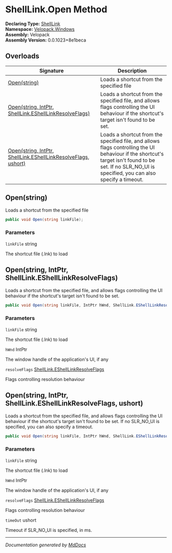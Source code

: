 ﻿<!--  
  <auto-generated>   
    The contents of this file were generated by a tool.  
    Changes to this file may be list if the file is regenerated  
  </auto-generated>   
-->

# ShellLink.Open Method

**Declaring Type:** [ShellLink](../index.md)  
**Namespace:** [Velopack.Windows](../../index.md)  
**Assembly:** Velopack  
**Assembly Version:** 0.0.1023+8e1beca

## Overloads

| Signature                                                                                                                   | Description                                                                                                                                                                                              |
| --------------------------------------------------------------------------------------------------------------------------- | -------------------------------------------------------------------------------------------------------------------------------------------------------------------------------------------------------- |
| [Open(string)](#openstring)                                                                                                 | Loads a shortcut from the specified file                                                                                                                                                                 |
| [Open(string, IntPtr, ShellLink.EShellLinkResolveFlags)](#openstring-intptr-shelllinkeshelllinkresolveflags)                | Loads a shortcut from the specified file, and allows flags controlling the UI behaviour if the shortcut's target isn't found to be set.                                                                  |
| [Open(string, IntPtr, ShellLink.EShellLinkResolveFlags, ushort)](#openstring-intptr-shelllinkeshelllinkresolveflags-ushort) | Loads a shortcut from the specified file, and allows flags controlling the UI behaviour if the shortcut's target isn't found to be set.  If no SLR\_NO\_UI is specified, you can also specify a timeout. |

## Open(string)

Loads a shortcut from the specified file

```csharp
public void Open(string linkFile);
```

### Parameters

`linkFile`  string

The shortcut file (.lnk) to load

## Open(string, IntPtr, ShellLink.EShellLinkResolveFlags)

Loads a shortcut from the specified file, and allows flags controlling the UI behaviour if the shortcut's target isn't found to be set.

```csharp
public void Open(string linkFile, IntPtr hWnd, ShellLink.EShellLinkResolveFlags resolveFlags);
```

### Parameters

`linkFile`  string

The shortcut file (.lnk) to load

`hWnd`  IntPtr

The window handle of the application's UI, if any

`resolveFlags`  [ShellLink.EShellLinkResolveFlags](../EShellLinkResolveFlags/index.md)

Flags controlling resolution behaviour

## Open(string, IntPtr, ShellLink.EShellLinkResolveFlags, ushort)

Loads a shortcut from the specified file, and allows flags controlling the UI behaviour if the shortcut's target isn't found to be set.  If no SLR\_NO\_UI is specified, you can also specify a timeout.

```csharp
public void Open(string linkFile, IntPtr hWnd, ShellLink.EShellLinkResolveFlags resolveFlags, ushort timeOut);
```

### Parameters

`linkFile`  string

The shortcut file (.lnk) to load

`hWnd`  IntPtr

The window handle of the application's UI, if any

`resolveFlags`  [ShellLink.EShellLinkResolveFlags](../EShellLinkResolveFlags/index.md)

Flags controlling resolution behaviour

`timeOut`  ushort

Timeout if SLR\_NO\_UI is specified, in ms.

___

*Documentation generated by [MdDocs](https://github.com/ap0llo/mddocs)*
